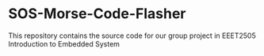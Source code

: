 # SOS-Morse-Code-Flasher
This repository contains the source code for our group project in EEET2505 Introduction to Embedded System
